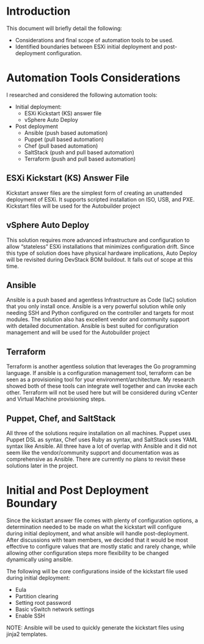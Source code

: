 # Introduction

This document will briefly detail the following:



*   Considerations and final scope of automation tools to be used.
*   Identified boundaries between ESXi initial deployment and post-deployment configuration.


# Automation Tools Considerations

I researched and considered the following automation tools:



*   Initial deployment:
    *   ESXi Kickstart (KS) answer file
    *   vSphere Auto Deploy
*   Post deployment
    *   Ansible (push based automation)
    *   Puppet (pull based automation)
    *   Chef (pull based automation)
    *   SaltStack (push and pull based automation)
    *   Terraform (push and pull based automation)


## ESXi Kickstart (KS) Answer File

Kickstart answer files are the simplest form of creating an unattended deployment of ESXi. It supports scripted installation on ISO, USB, and PXE. Kickstart files will be used for the Autobuilder project


## vSphere Auto Deploy

This solution requires more advanced infrastructure and configuration to allow “stateless” ESXi installations that minimizes configuration drift. Since this type of solution does have physical hardware implications, Auto Deploy will be revisited during DevStack BOM buildout. It falls out of scope at this time.


## Ansible

Ansible is a push based and agentless Infrastructure as Code (IaC) solution that you only install once. Ansible is a very powerful solution while only needing SSH and Python configured on the controller and targets for most modules. The solution also has excellent vendor and community support with detailed documentation. Ansible is best suited for configuration management and will be used for the Autobuilder project


## Terraform

Terraform is another agentless solution that leverages the Go programming language. If ansible is a configuration management tool, terraform can be seen as a provisioning tool for your environment/architecture. My research showed both of these tools can integrate well together and can invoke each other. Terraform will not be used here but will be considered during vCenter and Virtual Machine provisioning steps.


## Puppet, Chef, and SaltStack

All three of the solutions require installation on all machines. Puppet uses Puppet DSL as syntax, Chef uses Ruby as syntax, and SaltStack uses YAML syntax like Ansible. All three have a lot of overlap with Ansible and it did not seem like the vendor/community support and documentation was as comprehensive as Ansible. There are currently no plans to revisit these solutions later in the project.


# Initial and Post Deployment Boundary

Since the kickstart answer file comes with plenty of configuration options, a determination needed to be made on what the kickstart will configure during initial deployment, and what ansible will handle post-deployment. After discussions with team members, we decided that it would be most effective to configure values that are mostly static and rarely change, while allowing other configuration steps more flexibility to be changed dynamically using ansible.

The following will be core configurations inside of the kickstart file used during initial deployment:



*   Eula
*   Partition clearing
*   Setting root password
*   Basic vSwitch network settings
*   Enable SSH

NOTE: Ansible will be used to quickly generate the kickstart files using jinja2 templates.
